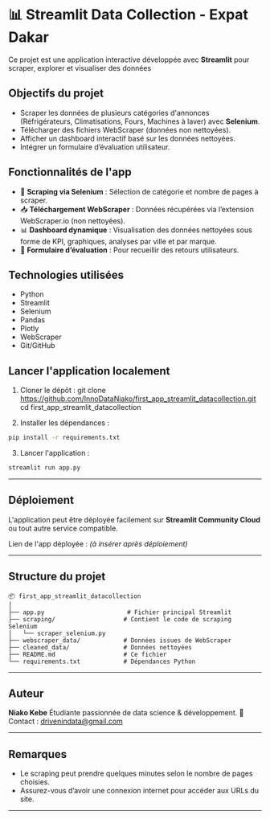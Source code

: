 

# 📊 Streamlit Data Collection - Expat Dakar

Ce projet est une application interactive développée avec **Streamlit** pour scraper, explorer et visualiser des données 


##  Objectifs du projet

- Scraper les données de plusieurs catégories d'annonces (Réfrigérateurs, Climatisations, Fours, Machines à laver) avec **Selenium**.
- Télécharger des fichiers WebScraper (données non nettoyées).
- Afficher un dashboard interactif basé sur les données nettoyées.
- Intégrer un formulaire d’évaluation utilisateur.


##  Fonctionnalités de l'app

- 🔄 **Scraping via Selenium** : Sélection de catégorie et nombre de pages à scraper.
- 📥 **Téléchargement WebScraper** : Données récupérées via l’extension WebScraper.io (non nettoyées).
- 📊 **Dashboard dynamique** : Visualisation des données nettoyées sous forme de KPI, graphiques, analyses par ville et par marque.
- 📝 **Formulaire d’évaluation** : Pour recueillir des retours utilisateurs.


##  Technologies utilisées

- Python
- Streamlit
- Selenium
- Pandas
- Plotly
- WebScraper
- Git/GitHub


##  Lancer l'application localement

1. Cloner le dépôt :
git clone https://github.com/InnoDataNiako/first_app_streamlit_datacollection.git
cd first_app_streamlit_datacollection

2. Installer les dépendances :

```bash
pip install -r requirements.txt
```

3. Lancer l'application :

```bash
streamlit run app.py
```

---

##  Déploiement

L'application peut être déployée facilement sur **Streamlit Community Cloud** ou tout autre service compatible.

Lien de l'app déployée : *(à insérer après déploiement)*

---

##  Structure du projet

```
📦 first_app_streamlit_datacollection
│
├── app.py                       # Fichier principal Streamlit
├── scraping/                   # Contient le code de scraping Selenium
│   └── scraper_selenium.py
├── webscraper_data/            # Données issues de WebScraper
├── cleaned_data/               # Données nettoyées
├── README.md                   # Ce fichier
└── requirements.txt            # Dépendances Python
```

---

##  Auteur

**Niako Kebe**
Étudiante passionnée de data science & développement.
📧 Contact : [drivenindata@gmail.com](mailto:drivenindata@gmail.com)

---

##  Remarques

* Le scraping peut prendre quelques minutes selon le nombre de pages choisies.
* Assurez-vous d’avoir une connexion internet pour accéder aux URLs du site.

---
